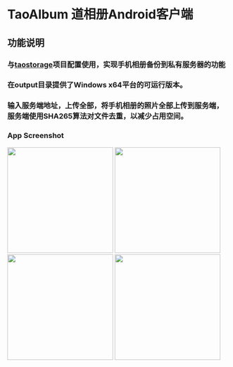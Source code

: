 # TaoAlbum 道相册Android客户端
## 功能说明
### 与[taostorage](https://github.com/markusleevip/taostorage)项目配置使用，实现手机相册备份到私有服务器的功能
### 在output目录提供了Windows x64平台的可运行版本。
### 输入服务端地址，上传全部，将手机相册的照片全部上传到服务端，服务端使用SHA265算法对文件去重，以减少占用空间。
### App Screenshot
<image src="./output/images/1.JPG" width="240px"/> <image src="./output/images/2.JPG" width="240px"/> 
<image src="./output/images/3.JPG" width="240px"/> <image src="./output/images/4.JPG" width="240px"/> 

